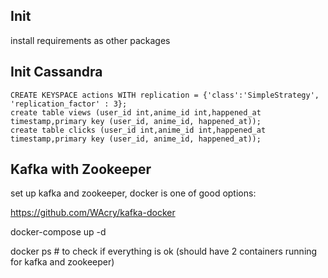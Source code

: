 ## Init

install requirements as other packages

## Init Cassandra

```
CREATE KEYSPACE actions WITH replication = {'class':'SimpleStrategy', 'replication_factor' : 3};
create table views (user_id int,anime_id int,happened_at timestamp,primary key (user_id, anime_id, happened_at));
create table clicks (user_id int,anime_id int,happened_at timestamp,primary key (user_id, anime_id, happened_at));
```

## Kafka with Zookeeper

set up kafka and zookeeper, docker is one of good options:

https://github.com/WAcry/kafka-docker

docker-compose up -d

docker ps # to check if everything is ok (should have 2 containers running for kafka and zookeeper)



